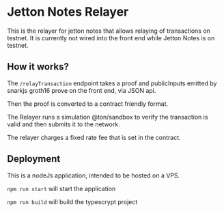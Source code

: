 # Jetton Notes Relayer

This is the relayer for jetton notes that allows relaying of transactions on testnet. It is currently not wired into the front end while Jetton Notes is on testnet. 

## How it works?

The `/relayTransaction` endpoint takes a proof and publicInputs emitted by snarkjs groth16 prove on the front end, via JSON api.

Then the proof is converted to a contract friendly format.

The Relayer runs a simulation @ton/sandbox to verify the transaction is valid and then submits it to the network.

The relayer  charges a fixed rate fee that is set in the contract.


## Deployment

This is a nodeJs application, intended to be hosted on a VPS.

`npm run start` will start the application

`npm run build` will build the typescrypt project